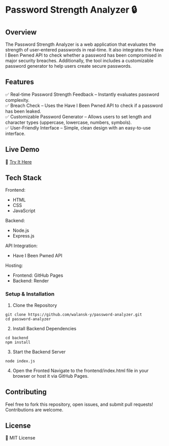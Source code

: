 # Password Strength Analyzer 🔒
## Overview
The Password Strength Analyzer is a web application that evaluates the strength of user-entered passwords in real-time. It also integrates the Have I Been Pwned API to check whether a password has been compromised in major security breaches. Additionally, the tool includes a customizable password generator to help users create secure passwords.

## Features
✅ Real-time Password Strength Feedback – Instantly evaluates password complexity.  
✅ Breach Check – Uses the Have I Been Pwned API to check if a password has been leaked.  
✅ Customizable Password Generator – Allows users to set length and character types (uppercase, lowercase, numbers, symbols).  
✅ User-Friendly Interface – Simple, clean design with an easy-to-use interface.

## Live Demo
🔗 [Try It Here](https://walansk-y.github.io/password-analyzer/)

## Tech Stack
Frontend:  
* HTML  
* CSS  
* JavaScript

Backend:  
* Node.js  
* Express.js

API Integration:
* Have I Been Pwned API  

Hosting:
* Frontend: GitHub Pages  
* Backend: Render

### Setup & Installation
1. Clone the Repository
```
git clone https://github.com/walansk-y/password-analyzer.git
cd password-analyzer
```
2. Install Backend Dependencies
```
cd backend
npm install
```
3. Start the Backend Server
```
node index.js
```
4. Open the Fronted
Navigate to the frontend/index.html file in your browser or host it via GitHub Pages.

## Contributing
Feel free to fork this repository, open issues, and submit pull requests! Contributions are welcome.

## License
📜 MIT License
